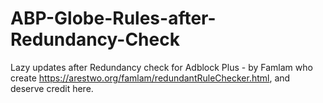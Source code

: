 # ABP-Globe-Rules-after-Redundancy-Check
Lazy updates after Redundancy check for Adblock Plus - by Famlam who create https://arestwo.org/famlam/redundantRuleChecker.html, and deserve credit here.
